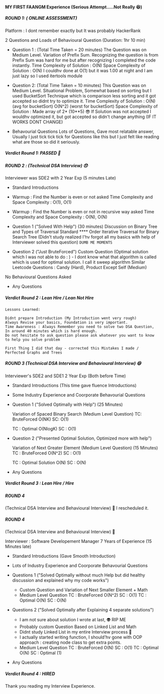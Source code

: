 
#### MY FIRST FAANGM Experience (Serious Attempt.....Not Really 😆)
 
##### ROUND 1: ( ONLINE ASSESSMENT)

Platform : I dont remember exactly but It was probably HackerRank

2 Questions and Loads of Behavioural Question (Duration: 1hr 10 min)

- Question 1 : 
(Total Time Taken = 20 minutes)
The Question was on Medium Level. Variation of Prefix Sum. Recognizing the question is from Prefix Sum was hard for me but after recognizing I completed the code instantly.
Time Complexity of Solution : O(N)
Space Complexity of Solution : O(N)
I couldhv done at O(1) but it was 1.00 at night and I am just lazy so I used itertools module

- Question 2:
(Total Time Taken = 10 minutes)
This Question was on Medium Level. Situational Problem, Somewhat based on sorting but I used BucketSort Technique which is comparison less sorting and it got accepted so didnt try to optimize it.
Time Complexity of Solution : O(N) (avg for bucketSort) O(N^2) (worst for bucketSort)
Space Complexity of Solution : Made array of 2* (10**5) 😎 If Solution was not accepted I wouldhv optimized it, but got accepted so didn't change anything (IF IT WORKS DONT CHANGE)

- Behavourial Questions
Lots of Questions, Gave most relatable answer, Usually I just tick tick tick for Questions like this but I just felt like reading what are those so did it seriously.


##### Verdict Round 1: PASSED 🎉


##### ROUND 2 : (Technical DSA Interview) 😞

Interviewer was SDE2 with 2 Year Exp (5 minutes Late)

- Standard Introductions

- Warmup  : Find the Number is even or not asked Time Complexity and Space Complexity : O(1), O(1)
- Warmup  : Find the Number is even or not in recursive way asked Time Complexity and Space Complexity : O(N), O(N)


- Question 1 ("Solved With Help") (30 minutes)
    Discussion on Binary Tree and Types of Traversal 
    Standard **** Order Iterative Traversal for Binary Search Tree (Didn't study realized I'hv forgot all my basics with help of Interviewer solved this question) ```DUMB ME MOMENTS```


- Question 2 ("Just BruteForced")
    Custom Question
    (Optimal solution which I was not able to do : ) - I dont know what that algorithm is called which is used for optimal solution. I call it sweep algorithm
    Similar Leetcode Questions : Candy (Hard), Product Except Self (Medium)

No Behavioural Questions Asked

- Any Questions

##### Verdict Round 2 : Lean Hire / Lean Not Hire

```
Lessons Learned:

Didnt prepare Introduction (My Introduction went very rough)
Always Revise your basics, Foundation is very important.
Time Awareness : Always Remember you need to solve two DSA Question,
In around 40 minutes which is hard enough. 
Do not hesitate to ask question please ask whatever you want to know to help you solve problem

First Thing I did that day - corrected this Mistakes I made / Perfected Graphs and Trees
```

##### ROUND 3 (Technical DSA Interview and Behavioural Interview) 😄

Interviewer's SDE2 and SDE1 2 Year Exp (Both before Time)

- Standard Introductions (This time gave fluence Introductions)
- Some Industry Experience and Coorporate Behavourial Questions

- Question 1 ("Solved Optimally with Help") (25 Minutes)
    
    Variation of Spaced Binary Search (Medium Level Question)
    TC: BruteForced O(NK)
    SC: O(1)

    TC : Optimal O(NlogK)
    SC : O(1)

- Question 2 ("Presented Optimal Solution, Optimized more with help")

    Variation of Next Greater Element (Medium Level Question) (15 Minutes)
    TC : BruteForced O(N^2)
    SC : O(1)

    TC : Optimal Solution O(N)
    SC : O(N)

- Any Questions


##### Verdict Round 3 : Lean Hire / Hire

##### ROUND 4 
(Technical DSA Interview and Behavioural Interview) 📅 I rescheduled it.

##### ROUND 4 
(Technical DSA Interview and Behavioural Interview) 🙋

Interviewer : Software Developement Manager 7 Years of Experience (15 Minutes late)

- Standard Introductions (Gave Smooth Introduction)
- Lots of Industry Experience and Coorporate Behavourial Questions

- Questions 1 ("Solved Optimally  without much Help but did healthy discussion and explained why my code works")
    - Custom Question and Variation of Next Smaller Element + Math 
    - Medium Level Question
    TC : BruteForced O(N^2)
    SC : O(1)
    TC : Optimal O(N)
    SC : O(N)

- Questions 2 ("Solved Optimally after Explaining 4 separate solutions") 
    - I am not sure about solution I wrote at last, 👽 RIP ME
    - Probably custom Question Based on Linked List and Math 
    - Didnt study Linked List in my entire Interview process 🥲
    - I actually started writing function, I should'hv gone with OOP approach : creating node class to get extra points.
    - Medium Level Question
    TC : BruteForced O(N)
    SC : O(1)
    TC : Optimal O(N)
    SC : Optimal (1)

- Any Questions


##### Verdict Round 4 : HIRED

Thank you reading my Interview Experience.





